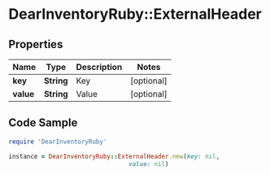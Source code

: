 # DearInventoryRuby::ExternalHeader

## Properties

Name | Type | Description | Notes
------------ | ------------- | ------------- | -------------
**key** | **String** | Key | [optional]
**value** | **String** | Value | [optional]

## Code Sample

```ruby
require 'DearInventoryRuby'

instance = DearInventoryRuby::ExternalHeader.new(key: nil,
                                 value: nil)
```



